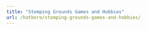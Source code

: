 ```yaml
---
title: "Stomping Grounds Games and Hobbies"
url: /hatboro/stomping-grounds-games-and-hobbies/
---
```

